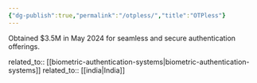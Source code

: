 ```yaml
---
{"dg-publish":true,"permalink":"/otpless/","title":"OTPless"}
---
```



Obtained $3.5M in May 2024 for seamless and secure authentication offerings.

related_to:: [[biometric-authentication-systems\|biometric-authentication-systems]]
related_to:: [[india\|India]]
